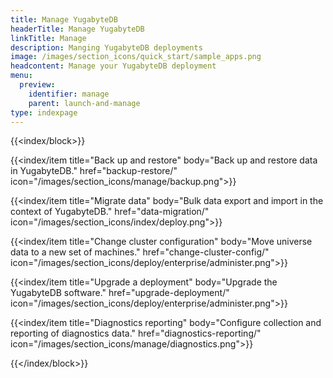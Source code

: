 ```yaml
---
title: Manage YugabyteDB
headerTitle: Manage YugabyteDB
linkTitle: Manage
description: Manging YugabyteDB deployments
image: /images/section_icons/quick_start/sample_apps.png
headcontent: Manage your YugabyteDB deployment
menu:
  preview:
    identifier: manage
    parent: launch-and-manage
type: indexpage
---
```


{{<index/block>}}

  {{<index/item
    title="Back up and restore"
    body="Back up and restore data in YugabyteDB."
    href="backup-restore/"
    icon="/images/section_icons/manage/backup.png">}}

  {{<index/item
    title="Migrate data"
    body="Bulk data export and import in the context of YugabyteDB."
    href="data-migration/"
    icon="/images/section_icons/index/deploy.png">}}

  {{<index/item
    title="Change cluster configuration"
    body="Move universe data to a new set of machines."
    href="change-cluster-config/"
    icon="/images/section_icons/deploy/enterprise/administer.png">}}

  {{<index/item
    title="Upgrade a deployment"
    body="Upgrade the YugabyteDB software."
    href="upgrade-deployment/"
    icon="/images/section_icons/deploy/enterprise/administer.png">}}

  {{<index/item
    title="Diagnostics reporting"
    body="Configure collection and reporting of diagnostics data."
    href="diagnostics-reporting/"
    icon="/images/section_icons/manage/diagnostics.png">}}

{{</index/block>}}

